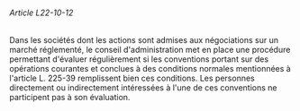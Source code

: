 ###### Article L22-10-12

Dans les sociétés dont les actions sont admises aux négociations sur un marché réglementé, le conseil d'administration met en place une procédure permettant d'évaluer régulièrement si les conventions portant sur des opérations courantes et conclues à des conditions normales mentionnées à l'article L. 225-39 remplissent bien ces conditions. Les personnes directement ou indirectement intéressées à l'une de ces conventions ne participent pas à son évaluation.

